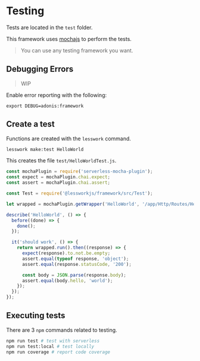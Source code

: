 # Testing
Tests are located in the `test` folder.

This framework uses [mochajs](https://mochajs.org/) to perform the tests. 

> You can use any testing framework you want.


## Debugging Errors 
> WIP

Enable error reporting with the following:
```
export DEBUG=adonis:framework
```


## Create a test
Functions are created with the `lesswork` command.

```bash
lesswork make:test HelloWorld
```

This creates the file `test/HelloWorldTest.js`.

```js
const mochaPlugin = require('serverless-mocha-plugin');
const expect = mochaPlugin.chai.expect;
const assert = mochaPlugin.chai.assert;

const Test = require('@lessworkjs/framework/src/Test');

let wrapped = mochaPlugin.getWrapper('HelloWorld', '/app/Http/Routes/HelloWorld', 'get');

describe('HelloWorld', () => {
  before((done) => {
    done();
  });

  it('should work', () => {
    return wrapped.run().then((response) => {
      expect(response).to.not.be.empty;
      assert.equal(typeof response, 'object');
      assert.equal(response.statusCode, '200');

      const body = JSON.parse(response.body);
      assert.equal(body.hello, 'world');
    });
  });
});
```

## Executing tests
There are 3 `npm` commands related to testing.

```bash
npm run test # test with serverless 
npm run test:local # test locally
npm run coverage # report code coverage
```